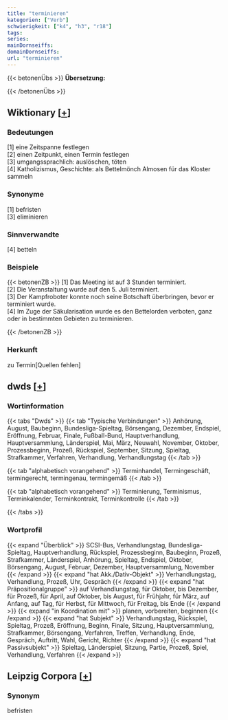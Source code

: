 ```yaml
---
title: "terminieren"
kategorien: ["Verb"]
schwierigkeit: ["k4", "h3", "r18"]
tags:
series:
mainDornseiffs:
domainDornseiffs:
url: "terminieren"
---
```


{{< betonenÜbs >}}
**Übersetzung:**  
  
{{< /betonenÜbs >}}

## Wiktionary [[+](https://de.wiktionary.org/wiki/terminieren)]

### Bedeutungen
[1] eine Zeitspanne festlegen  
[2] einen Zeitpunkt, einen Termin festlegen  
[3] umgangssprachlich: auslöschen, töten  
[4] Katholizismus, Geschichte: als Bettelmönch Almosen für das Kloster sammeln  

### Synonyme
[1] befristen  
[3] eliminieren  

### Sinnverwandte
[4] betteln  

### Beispiele
{{< betonenZB >}}
[1] Das Meeting ist auf 3 Stunden terminiert.  
[2] Die Veranstaltung wurde auf den 5. Juli terminiert.  
[3] Der Kampfroboter konnte noch seine Botschaft überbringen, bevor er terminiert wurde.  
[4] Im Zuge der Säkularisation wurde es den Bettelorden verboten, ganz oder in bestimmten Gebieten zu terminieren.  

{{< /betonenZB >}}
### Herkunft
zu Termin[Quellen fehlen]  



## dwds [[+](https://www.dwds.de/wb/terminieren)]

### Wortinformation
{{< tabs "Dwds" >}}
{{< tab "Typische Verbindungen" >}}
Anhörung, August, Baubeginn, Bundesliga-Spieltag, Börsengang, Dezember, Endspiel, Eröffnung, Februar, Finale, Fußball-Bund, Hauptverhandlung, Hauptversammlung, Länderspiel, Mai, März, Neuwahl, November, Oktober, Prozessbeginn, Prozeß, Rückspiel, September, Sitzung, Spieltag, Strafkammer, Verfahren, Verhandlung, Verhandlungstag
{{< /tab >}}

{{< tab "alphabetisch vorangehend" >}}
Terminhandel, Termingeschäft, termingerecht, termingenau, termingemäß
{{< /tab >}}

{{< tab "alphabetisch vorangehend" >}}
Terminierung, Terminismus, Terminkalender, Terminkontrakt, Terminkontrolle
{{< /tab >}}

{{< /tabs >}}

### Wortprofil
{{< expand "Überblick" >}} SCSI-Bus, Verhandlungstag, Bundesliga-Spieltag, Hauptverhandlung, Rückspiel, Prozessbeginn, Baubeginn, Prozeß, Strafkammer, Länderspiel, Anhörung, Spieltag, Endspiel, Oktober, Börsengang, August, Februar, Dezember, Hauptversammlung, November {{< /expand >}}
{{< expand "hat Akk./Dativ-Objekt" >}} Verhandlungstag, Verhandlung, Prozeß, Uhr, Gespräch {{< /expand >}}
{{< expand "hat Präpositionalgruppe" >}} auf Verhandlungstag, für Oktober, bis Dezember, für Prozeß, für April, auf Oktober, bis August, für Frühjahr, für März, auf Anfang, auf Tag, für Herbst, für Mittwoch, für Freitag, bis Ende {{< /expand >}}
{{< expand "in Koordination mit" >}} planen, vorbereiten, beginnen {{< /expand >}}
{{< expand "hat Subjekt" >}} Verhandlungstag, Rückspiel, Spieltag, Prozeß, Eröffnung, Beginn, Finale, Sitzung, Hauptversammlung, Strafkammer, Börsengang, Verfahren, Treffen, Verhandlung, Ende, Gespräch, Auftritt, Wahl, Gericht, Richter {{< /expand >}}
{{< expand "hat Passivsubjekt" >}} Spieltag, Länderspiel, Sitzung, Partie, Prozeß, Spiel, Verhandlung, Verfahren {{< /expand >}}

## Leipzig Corpora [[+](https://corpora.uni-leipzig.de/en/res?word=terminieren&corpusId=deu_newscrawl-public_2018)]


### Synonym
befristen

